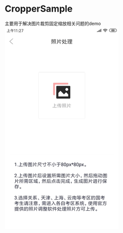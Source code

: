 # CropperSample
主要用于解决图片裁剪固定缩放相关问题的demo  
![图片](https://github.com/jasonMouse/CropperSample/blob/master/app/src/main/assets/picture_1.jpg)
